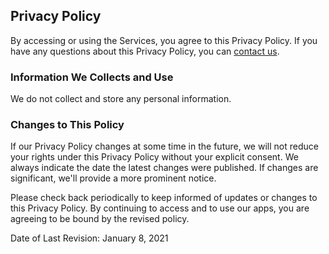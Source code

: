 ## Privacy Policy

By accessing or using the Services, you agree to this Privacy Policy. If you have any questions about this Privacy Policy, you can [contact us](mailto:group.leafy@gmail.com).

### Information We Collects and Use

We do not collect and store any personal information.

### Changes to This Policy

If our Privacy Policy changes at some time in the future, we will not reduce your rights under this Privacy Policy without your explicit consent. We always indicate the date the latest changes were published. If changes are significant, we'll provide a more prominent notice.

Please check back periodically to keep informed of updates or changes to this Privacy Policy. By continuing to access and to use our apps, you are agreeing to be bound by the revised policy.

Date of Last Revision: January 8, 2021